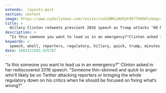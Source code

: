 ```yaml
--- 
extends: _layouts.post 
section: content 
image: https://www.nydailynews.com/resizer/ovG2NMi2AUFpFd577h85Klv9aqc=/1200x0/center/middle/cloudfront-us-east-1.images.arcpublishing.com/tronc/ELGIQJ5CVBAQ3KSXIRRDMSCH3E.jpg 
title: > 
  Hillary Clinton retweets prescient 2016 speech as Trump attacks ‘60 Minutes’ amid COVID crisis 
description: > 
  “Is this someone you want to lead us in an emergency?"Clinton asked in her rediscovered 2016 speech."Someone thin-skinned and quick to anger who’ll likely be on Twitter attacking reporters or bringing the whole regulatory down on his critics when he should be focused on fixing what’s wrong?” 
keywords: > 
  speech, wholl, reporters, regulatory, hillary, quick, trump, minutes, crisis, attacks, clinton, whats, twitter, retweets, thinskinned, rediscovered, wrong, prescient, covid 
date: 1603321503.935787 
--- 
```

<div><p class=""> &#8220;Is this someone you want to lead us in an emergency?" Clinton asked in her rediscovered 2016 speech. "Someone thin-skinned and quick to anger who&#8217;ll likely be on Twitter attacking reporters or bringing the whole regulatory down on his critics when he should be focused on fixing what&#8217;s wrong?&#8221;</p> </div>